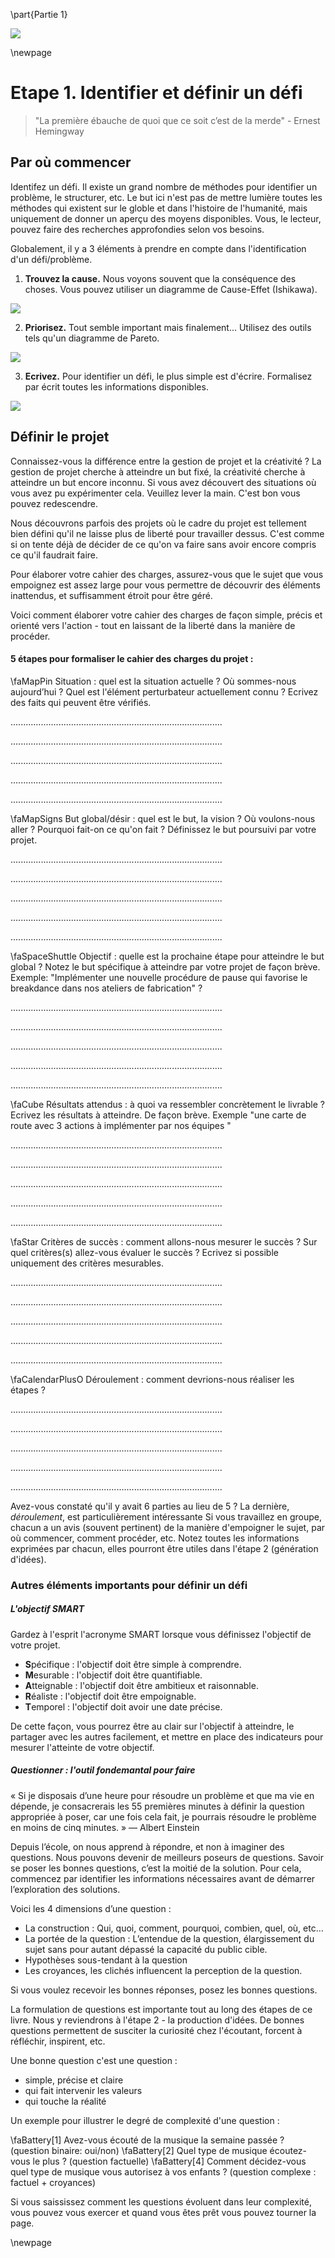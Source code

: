 \part{Partie 1}

![](../contents/img/texture-nuages-v.jpg)

\newpage

# Etape 1. Identifier et définir un défi


> "La première ébauche de quoi que ce soit c’est de la merde" - Ernest Hemingway
> 

## Par où commencer 


Identifez un défi. Il existe un grand nombre de méthodes pour identifier un problème, le structurer, etc. Le but ici n'est pas de mettre lumière toutes les méthodes qui existent sur le globle et dans l'histoire de l'humanité, mais uniquement de donner un aperçu des moyens disponibles. Vous, le lecteur, pouvez faire des recherches approfondies selon vos besoins.  

Globalement, il y a 3 éléments à prendre en compte dans l'identification d'un défi/problème. 

1. **Trouvez la cause.** Nous voyons souvent que la conséquence des choses. Vous pouvez utiliser un diagramme de Cause-Effet (Ishikawa). 

![](../contents/img/cause-effet.jpg)

2. **Priorisez.** Tout semble important mais finalement... Utilisez des outils tels qu'un diagramme de Pareto. 

![](../contents/img/Pareto_pincipe.jpg)

3. **Ecrivez.** Pour identifier un défi, le plus simple est d'écrire. Formalisez par écrit toutes les informations disponibles.

![](../contents/img/prise-de-notes.jpg)


## Définir le projet
Connaissez-vous la différence entre la gestion de projet et la créativité ? 
La gestion de projet cherche à atteindre un but fixé, la créativité cherche à atteindre un but encore inconnu. Si vous avez découvert des situations où vous avez pu expérimenter cela. Veuillez lever la main. C'est bon vous pouvez redescendre.
Nous découvrons parfois des projets où le cadre du projet est tellement bien défini qu'il ne laisse plus de liberté pour travailler dessus. C'est comme si on tente déjà de décider de ce qu'on va faire sans avoir encore compris ce qu'il faudrait faire. 
Pour élaborer votre cahier des charges, assurez-vous que le sujet que vous empoignez est assez large pour vous permettre de découvrir des éléments inattendus, et suffisamment étroit pour être géré. 
Voici comment élaborer votre cahier des charges de façon simple, précis et orienté vers l'action - tout en laissant de la liberté dans la manière de procéder. 

#### 5 étapes pour formaliser le cahier des charges du projet :


\faMapPin  Situation : quel est la situation actuelle ? Où sommes-nous aujourd’hui ? Quel est l'élément perturbateur actuellement connu ? Ecrivez des faits qui peuvent être vérifiés. 

....................................................................................

....................................................................................

....................................................................................

....................................................................................

....................................................................................

\faMapSigns But global/désir : quel est le but, la vision ? Où voulons-nous aller ? Pourquoi fait-on ce qu'on fait ? Définissez le but poursuivi par votre projet.

....................................................................................

....................................................................................

....................................................................................

....................................................................................

....................................................................................

\faSpaceShuttle Objectif : quelle est la prochaine étape pour atteindre le but global ? Notez le but spécifique à atteindre par votre projet de façon brève. Exemple: "Implémenter une nouvelle procédure de pause qui favorise le breakdance dans nos ateliers de fabrication"? 
....................................................................................

....................................................................................

....................................................................................

....................................................................................

....................................................................................

\faCube Résultats attendus : à quoi va ressembler concrètement le livrable ? Ecrivez les résultats à atteindre. De façon brève. Exemple "une carte de route avec 3 actions à implémenter par nos équipes "

....................................................................................

....................................................................................

....................................................................................

....................................................................................

....................................................................................

\faStar Critères de succès : comment allons-nous mesurer le succès ? Sur quel critères(s) allez-vous évaluer le succès ? Ecrivez si possible uniquement des critères mesurables.

....................................................................................

....................................................................................

....................................................................................

....................................................................................

....................................................................................

\faCalendarPlusO Déroulement : comment devrions-nous réaliser les étapes ?

....................................................................................

....................................................................................

....................................................................................

....................................................................................

....................................................................................

Avez-vous constaté qu'il y avait 6 parties au lieu de 5 ?  La dernière, *déroulement*, est particulièrement intéressante
Si vous travaillez en groupe, chacun a un avis (souvent pertinent) de la manière d'empoigner le sujet, par où commencer, comment procéder, etc. Notez toutes les informations exprimées par chacun, elles pourront être utiles dans l'étape 2 (génération d'idées).

### Autres éléments importants pour définir un défi

##### L'objectif SMART

Gardez à l'esprit l'acronyme SMART lorsque vous définissez l'objectif de votre projet. 
 
- **S**pécifique : l'objectif doit être simple à comprendre.
- **M**esurable : l'objectif doit être quantifiable.
- **A**tteignable : l'objectif doit être ambitieux et raisonnable.
- **R**éaliste : l'objectif doit être empoignable. 
- **T**emporel : l'objectif doit avoir une date précise.

De cette façon, vous pourrez être au clair sur l'objectif à atteindre, le partager avec les autres facilement, et mettre en place des indicateurs pour mesurer l'atteinte de votre objectif. 

##### Questionner : l'outil fondemantal pour faire

« Si je disposais d’une heure pour résoudre un problème et que ma vie en dépende, je consacrerais les 55 premières minutes à définir la question appropriée à poser, car une fois cela fait, je pourrais résoudre le problème en moins de cinq minutes. »— Albert  EinsteinDepuis l’école, on nous apprend à répondre, et non à imaginer des questions. Nous pouvons devenir de meilleurs poseurs de questions. 
Savoir se poser les bonnes questions, c’est la moitié de la solution. Pour cela, commencez par identifier les informations nécessaires avant de démarrer l’exploration des solutions. 

Voici les 4 dimensions d’une question : - La construction : Qui, quoi, comment, pourquoi, combien, quel, où, etc…
- La portée de la question : L’entendue de la question, élargissement du sujet sans pour autant dépassé la capacité du public cible. 
-  Hypothèses sous-tendant à la question
- Les croyances, les clichés influencent la perception de la question.
Si vous voulez recevoir les bonnes réponses, posez les bonnes questions.

La formulation de questions est importante tout au long des étapes de ce livre. Nous y reviendrons à l'étape 2 - la production d'idées. De bonnes questions permettent de susciter la curiosité chez l'écoutant, forcent à réfléchir, inspirent, etc. 

Une bonne question c'est une question : 

- simple, précise et claire
- qui fait intervenir les valeurs
- qui touche la réalité

Un exemple pour illustrer le degré de complexité d'une question : 

\faBattery[1] Avez-vous écouté de la musique la semaine passée ? (question binaire: oui/non)\faBattery[2] Quel type de musique écoutez-vous le plus ? (question factuelle)\faBattery[4] Comment décidez-vous quel type de musique vous autorisez à vos enfants ? (question complexe : factuel + croyances)

Si vous saississez comment les questions évoluent dans leur complexité, vous pouvez vous exercer et quand vous êtes prêt vous pouvez tourner la page.  

\newpage